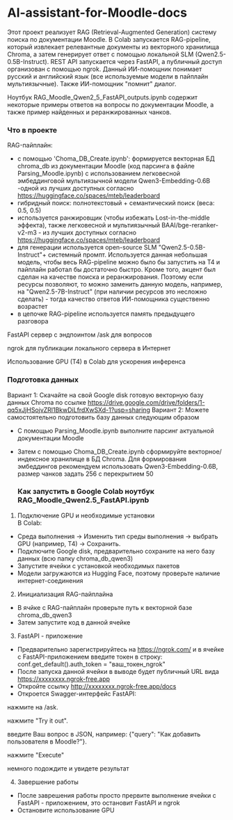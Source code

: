 # AI-assistant-for-Moodle-docs

Этот проект реализует RAG (Retrieval-Augmented Generation) систему поиска по документации Moodle. В Colab запускается RAG-pipeline, который извлекает релевантные документы из векторного хранилища Chroma, а затем генерирует ответ с помощью локальной SLM (Qwen2.5-0.5B-Instruct). REST API запускается через FastAPI, а публичный доступ организован с помощью ngrok.
Данный ИИ-помощник понимает русский и английский язык (все используемые модели в пайплайн мультиязычные). Также ИИ-помощник "помнит" диалог.

Ноутбук RAG_Moodle_Qwen2_5_FastAPI_outputs.ipynb содержит некоторые примеры ответов на вопросы по документации Moodle, а также пример найденных и реранжированных чанков.

 ### Что в проекте
RAG-пайплайн:  
- с помощью 'Choma_DB_Create.ipynb': формируется векторная БД chroma_db  из документации Moodle (код парсинга в файле Parsing_Moodle.ipynb) с использованием легковесной эмбеддинговой мультиязычной модели Qwen3-Embedding-0.6B -одной из лучших доступных согласно https://huggingface.co/spaces/mteb/leaderboard
- гибридный поиск: полнотекстовый + семантический поиск (веса: 0.5, 0.5)
- используется ранжировщик (чтобы избежать Lost-in-the-middle эффекта), также легковесной и мультиязычный BAAI/bge-reranker-v2-m3 - из лучших доступных согласно https://huggingface.co/spaces/mteb/leaderboard
- для генерации используется open-source SLM "Qwen2.5-0.5B-Instruct"+ системный промпт. Используется данная небольшая модель, чтобы весь RAG-pipeline можно было бы запустить на Т4 и пайплайн работал бы достаточно быстро. Кроме того, акцент был сделан на качестве поиска и реранжирования. Поэтому если ресурсы позволяют, то можно заменить данную модель, например, на "Qwen2.5-7B-Instruct" (при наличии ресурсов это несложно сделать) - тогда качество ответов ИИ-помощника существенно возрастет
- в цепочке RAG-pipeline используется память предыдущего разговора

FastAPI сервер с эндпоинтом /ask для вопросов

ngrok для публикации локального сервера в Интернет

Использование GPU (T4) в Colab для ускорения инференса

### Подготовка данных

Вариант 1: Скачайте на свой Google disk готовую векторную базу данных Chroma по ссылке https://drive.google.com/drive/folders/1-qq5xJjHSojvZRl1BkwDiLfrdXwSXd-1?usp=sharing
Вариант 2: Можете самостоятельно подготовить базу данных следующим образом
- С помощью Parsing_Moodle.ipynb выполните парсинг актуальной документации Moodle
- Затем с помощью Choma_DB_Create.ipynb сформируйте векторное/индексное хранилище в БД Chroma. Для формирования эмбеддингов рекомендуем использовать Qwen3-Embedding-0.6B, размер чанков задать 256 с перекрытием 50
  
  ### Как запустить в Google Colab ноутбук RAG_Moodle_Qwen2.5_FastAPI.ipynb

1. Подключение GPU и необходимые установки   
В Colab:
- Среда выполнения → Изменить тип среды выполнения → выбрать GPU (например, T4) → Сохранить.
- Подключите Google disk, предварительно сохраните на него базу данных (всю папку chroma_db_qwen3)
- Запустите ячейки с установкой необходимых пакетов
- Модели загружаются из Hugging Face, поэтому проверьте наличие интернет-соединения

2. Инициализация RAG-пайплайна
- В ячйке с RAG-пайплайн проверьте путь к векторной базе chroma_db_qwen3
- Затем запустите код в данной ячейке

3. FastAPI - приложение
- Предварительно зарегистрируйтесь на https://ngrok.com/ и в ячейке с FastAPI-приложением введите токен в строку: conf.get_default().auth_token = "ваш_токен_ngrok"
- После запуска данной ячейки в выводе будет публичный URL вида https://xxxxxxxx.ngrok-free.app
- Откройте ссылку http://xxxxxxxx.ngrok-free.app/docs
- Откроется Swagger-интерфейс FastAPI:

нажмите на /ask.

нажмите "Try it out".

введите Ваш вопрос в JSON, например: {"query": "Как добавить пользователя в Moodle?"}.

нажмите "Execute" 

немного подождите и увидете результат

4. Завершение работы
- После заврешения работы просто прервите выполнение ячейки с FastAPI - приложением, это остановит FastAPI и ngrok
- Остановите использование GPU
